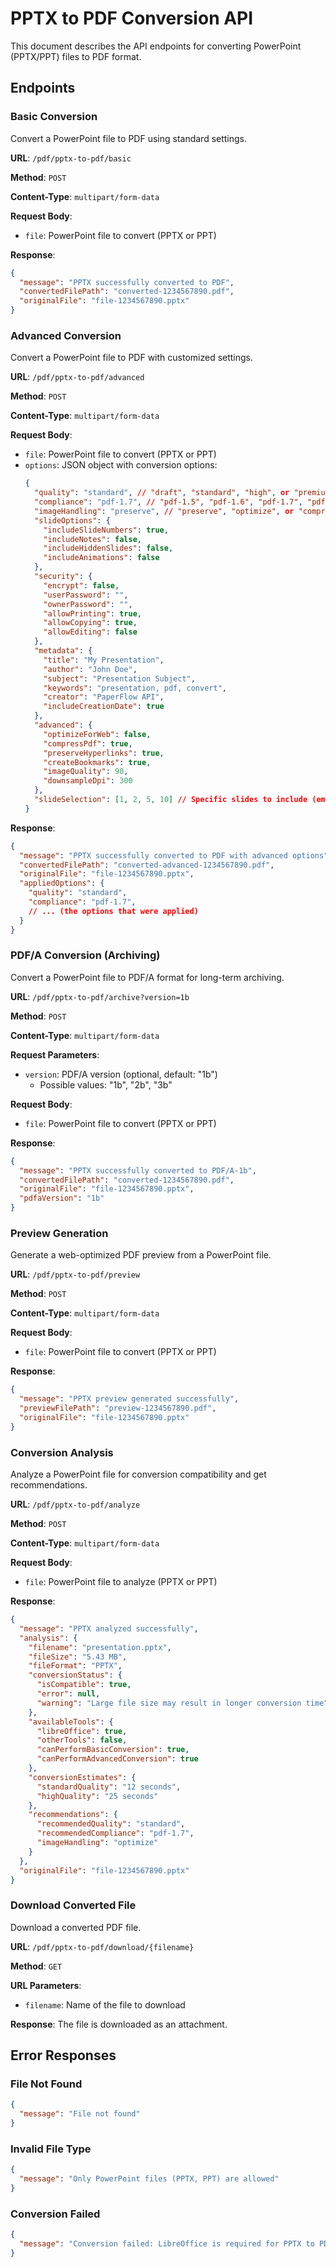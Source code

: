 # PPTX to PDF Conversion API

This document describes the API endpoints for converting PowerPoint (PPTX/PPT) files to PDF format.

## Endpoints

### Basic Conversion

Convert a PowerPoint file to PDF using standard settings.

**URL**: `/pdf/pptx-to-pdf/basic`

**Method**: `POST`

**Content-Type**: `multipart/form-data`

**Request Body**:
- `file`: PowerPoint file to convert (PPTX or PPT)

**Response**:
```json
{
  "message": "PPTX successfully converted to PDF",
  "convertedFilePath": "converted-1234567890.pdf",
  "originalFile": "file-1234567890.pptx"
}
```

### Advanced Conversion

Convert a PowerPoint file to PDF with customized settings.

**URL**: `/pdf/pptx-to-pdf/advanced`

**Method**: `POST`

**Content-Type**: `multipart/form-data`

**Request Body**:
- `file`: PowerPoint file to convert (PPTX or PPT)
- `options`: JSON object with conversion options:
  ```json
  {
    "quality": "standard", // "draft", "standard", "high", or "premium"
    "compliance": "pdf-1.7", // "pdf-1.5", "pdf-1.6", "pdf-1.7", "pdf/a-1b", "pdf/a-2b", or "pdf/a-3b"
    "imageHandling": "preserve", // "preserve", "optimize", or "compress"
    "slideOptions": {
      "includeSlideNumbers": true,
      "includeNotes": false,
      "includeHiddenSlides": false,
      "includeAnimations": false
    },
    "security": {
      "encrypt": false,
      "userPassword": "",
      "ownerPassword": "",
      "allowPrinting": true,
      "allowCopying": true,
      "allowEditing": false
    },
    "metadata": {
      "title": "My Presentation",
      "author": "John Doe",
      "subject": "Presentation Subject",
      "keywords": "presentation, pdf, convert",
      "creator": "PaperFlow API",
      "includeCreationDate": true
    },
    "advanced": {
      "optimizeForWeb": false,
      "compressPdf": true,
      "preserveHyperlinks": true,
      "createBookmarks": true,
      "imageQuality": 90,
      "downsampleDpi": 300
    },
    "slideSelection": [1, 2, 5, 10] // Specific slides to include (empty means all slides)
  }
  ```

**Response**:
```json
{
  "message": "PPTX successfully converted to PDF with advanced options",
  "convertedFilePath": "converted-advanced-1234567890.pdf",
  "originalFile": "file-1234567890.pptx",
  "appliedOptions": {
    "quality": "standard",
    "compliance": "pdf-1.7",
    // ... (the options that were applied)
  }
}
```

### PDF/A Conversion (Archiving)

Convert a PowerPoint file to PDF/A format for long-term archiving.

**URL**: `/pdf/pptx-to-pdf/archive?version=1b`

**Method**: `POST`

**Content-Type**: `multipart/form-data`

**Request Parameters**:
- `version`: PDF/A version (optional, default: "1b")
  - Possible values: "1b", "2b", "3b"

**Request Body**:
- `file`: PowerPoint file to convert (PPTX or PPT)

**Response**:
```json
{
  "message": "PPTX successfully converted to PDF/A-1b",
  "convertedFilePath": "converted-1234567890.pdf",
  "originalFile": "file-1234567890.pptx",
  "pdfaVersion": "1b"
}
```

### Preview Generation

Generate a web-optimized PDF preview from a PowerPoint file.

**URL**: `/pdf/pptx-to-pdf/preview`

**Method**: `POST`

**Content-Type**: `multipart/form-data`

**Request Body**:
- `file`: PowerPoint file to convert (PPTX or PPT)

**Response**:
```json
{
  "message": "PPTX preview generated successfully",
  "previewFilePath": "preview-1234567890.pdf",
  "originalFile": "file-1234567890.pptx"
}
```

### Conversion Analysis

Analyze a PowerPoint file for conversion compatibility and get recommendations.

**URL**: `/pdf/pptx-to-pdf/analyze`

**Method**: `POST`

**Content-Type**: `multipart/form-data`

**Request Body**:
- `file`: PowerPoint file to analyze (PPTX or PPT)

**Response**:
```json
{
  "message": "PPTX analyzed successfully",
  "analysis": {
    "filename": "presentation.pptx",
    "fileSize": "5.43 MB",
    "fileFormat": "PPTX",
    "conversionStatus": {
      "isCompatible": true,
      "error": null,
      "warning": "Large file size may result in longer conversion time"
    },
    "availableTools": {
      "libreOffice": true,
      "otherTools": false,
      "canPerformBasicConversion": true,
      "canPerformAdvancedConversion": true
    },
    "conversionEstimates": {
      "standardQuality": "12 seconds",
      "highQuality": "25 seconds"
    },
    "recommendations": {
      "recommendedQuality": "standard",
      "recommendedCompliance": "pdf-1.7",
      "imageHandling": "optimize"
    }
  },
  "originalFile": "file-1234567890.pptx"
}
```

### Download Converted File

Download a converted PDF file.

**URL**: `/pdf/pptx-to-pdf/download/{filename}`

**Method**: `GET`

**URL Parameters**:
- `filename`: Name of the file to download

**Response**: The file is downloaded as an attachment.

## Error Responses

### File Not Found
```json
{
  "message": "File not found"
}
```

### Invalid File Type
```json
{
  "message": "Only PowerPoint files (PPTX, PPT) are allowed"
}
```

### Conversion Failed
```json
{
  "message": "Conversion failed: LibreOffice is required for PPTX to PDF conversion but is not installed on the server"
}
```
